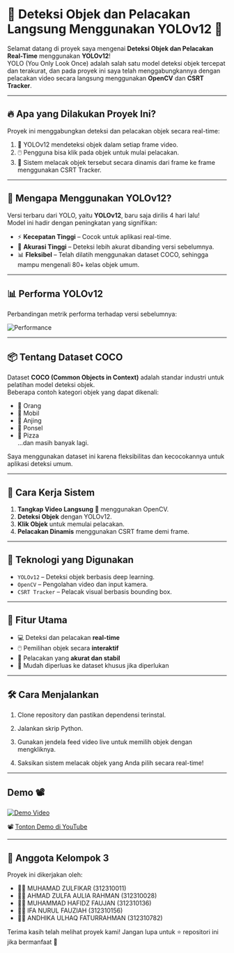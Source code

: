 # 🚀 Deteksi Objek dan Pelacakan Langsung Menggunakan YOLOv12 🎥

Selamat datang di proyek saya mengenai **Deteksi Objek dan Pelacakan Real-Time** menggunakan **YOLOv12**!  
YOLO (You Only Look Once) adalah salah satu model deteksi objek tercepat dan terakurat, dan pada proyek ini saya telah menggabungkannya dengan pelacakan video secara langsung menggunakan **OpenCV** dan **CSRT Tracker**.

---

## 🔥 Apa yang Dilakukan Proyek Ini?

Proyek ini menggabungkan deteksi dan pelacakan objek secara real-time:

1. 🧠 YOLOv12 mendeteksi objek dalam setiap frame video.
2. 🖱️ Pengguna bisa klik pada objek untuk mulai pelacakan.
3. 🎯 Sistem melacak objek tersebut secara dinamis dari frame ke frame menggunakan CSRT Tracker.

---

## 🌟 Mengapa Menggunakan YOLOv12?

Versi terbaru dari YOLO, yaitu **YOLOv12**, baru saja dirilis 4 hari lalu!  
Model ini hadir dengan peningkatan yang signifikan:

- ⚡ **Kecepatan Tinggi** – Cocok untuk aplikasi real-time.
- 🧠 **Akurasi Tinggi** – Deteksi lebih akurat dibanding versi sebelumnya.
- 📊 **Fleksibel** – Telah dilatih menggunakan dataset COCO, sehingga mampu mengenali 80+ kelas objek umum.

---

## 📊 Performa YOLOv12

Perbandingan metrik performa terhadap versi sebelumnya:

![Performance](https://github.com/user-attachments/assets/d31e482c-6d5d-4271-932a-d042cc0ddc67)

---

## 📦 Tentang Dataset COCO

Dataset **COCO (Common Objects in Context)** adalah standar industri untuk pelatihan model deteksi objek.  
Beberapa contoh kategori objek yang dapat dikenali:

- 🏃 Orang
- 🚗 Mobil
- 🐶 Anjing
- 📱 Ponsel
- 🍕 Pizza  
...dan masih banyak lagi.

Saya menggunakan dataset ini karena fleksibilitas dan kecocokannya untuk aplikasi deteksi umum.

---

## 🔧 Cara Kerja Sistem

1. **Tangkap Video Langsung** 🎥 menggunakan OpenCV.
2. **Deteksi Objek** dengan YOLOv12.
3. **Klik Objek** untuk memulai pelacakan.
4. **Pelacakan Dinamis** menggunakan CSRT frame demi frame.

---

## 🚀 Teknologi yang Digunakan

- `YOLOv12` – Deteksi objek berbasis deep learning.
- `OpenCV` – Pengolahan video dan input kamera.
- `CSRT Tracker` – Pelacak visual berbasis bounding box.

---

## 🔗 Fitur Utama

- 💻 Deteksi dan pelacakan **real-time**
- 🖱️ Pemilihan objek secara **interaktif**
- 🔁 Pelacakan yang **akurat dan stabil**
- 🧩 Mudah diperluas ke dataset khusus jika diperlukan

---

## 🛠️ Cara Menjalankan

1. Clone repository dan pastikan dependensi terinstal.

2. Jalankan skrip Python.

3. Gunakan jendela feed video live untuk memilih objek dengan mengkliknya.

4. Saksikan sistem melacak objek yang Anda pilih secara real-time!

---

## Demo 📽

[![Demo Video](https://img.youtube.com/vi/ZmmIUGCnj5U/0.jpg)](https://www.youtube.com/watch?v=ZmmIUGCnj5U)

📽️ [Tonton Demo di YouTube](https://www.youtube.com/watch?v=ZmmIUGCnj5U)

---

## 👥 Anggota Kelompok 3

Proyek ini dikerjakan oleh:

- 🧑‍💻 MUHAMAD ZULFIKAR  (312310011)
- 👩‍💻 AHMAD ZULFA AULIA RAHMAN (312310028)
- 🧑‍💻 MUHAMMAD HAFIDZ FAUJAN (312310136)
- 👩‍💻 IFA NURUL FAUZIAH (312310156)
- 👩‍💻 ANDHIKA ULHAQ FATURRAHMAN (312310782)

Terima kasih telah melihat proyek kami! Jangan lupa untuk ⭐ repositori ini jika bermanfaat 🙌



